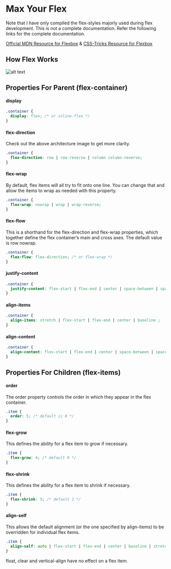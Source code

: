 # Max Your Flex

Note that I have only compiled the flex-styles majorly used during flex development. This is not a complete documentation. Refer the following links for the complete documentation.

[Official MDN Resource for Flexbox](https://developer.mozilla.org/en-US/docs/Learn/CSS/CSS_layout/Flexbox) & [CSS-Tricks Resource for Flexbox](https://css-tricks.com/snippets/css/a-guide-to-flexbox/)

## How Flex Works
![alt text](https://css-tricks.com/wp-content/uploads/2018/11/00-basic-terminology.svg "Flex Architecture")

## Properties For Parent (flex-container)

#### display
```css
.container {
  display: flex; /* or inline-flex */
}
```

#### flex-direction
Check out the above architecture image to get more clarity.
```css
.container {
  flex-direction: row | row-reverse | column column-reverse;
}
```

#### flex-wrap
By default, flex items will all try to fit onto one line. You can change that and allow the items to wrap as needed with this property.
```css
.container {
  flex-wrap: nowrap | wrap | wrap-reverse;
}
```

#### flex-flow
This is a shorthand for the flex-direction and flex-wrap properties, which together define the flex container’s main and cross axes. The default value is row nowrap.
```css
.container {
  flex-flow: flex-direction; /* or flex-wrap */
}
```

#### justify-content
```css
.container {
  justify-content: flex-start | flex-end | center | space-between | space-around | space-evenly;
}
```

#### align-items
```css
.container {
  align-items: stretch | flex-start | flex-end | center | baseline ;
}
```

#### align-content
```css
.container {
  align-content: flex-start | flex-end | center | space-between | space-around | space-evenly | stretch;
}
```

## Properties For Children (flex-items)

#### order
The order property controls the order in which they appear in the flex container.
```css
.item {
  order: 5; /* default is 0 */
}
```

#### flex-grow
This defines the ability for a flex item to grow if necessary.
```css
.item {
  flex-grow: 4; /* default 0 */
}
```

#### flex-shrink
This defines the ability for a flex item to shrink if necessary.
```css
.item {
  flex-shrink: 3; /* default 1 */
}
```

#### align-self
This allows the default alignment (or the one specified by align-items) to be overridden for individual flex items.
```css
.item {
  align-self: auto | flex-start | flex-end | center | baseline | stretch;
}
```

float, clear and vertical-align have no effect on a flex item.